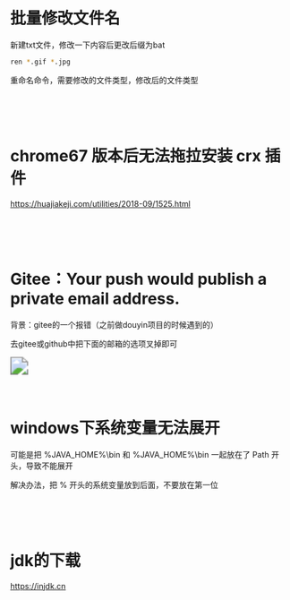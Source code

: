 # 批量修改文件名

新建txt文件，修改一下内容后更改后缀为bat

```bash
ren *.gif *.jpg
```

重命名命令，需要修改的文件类型，修改后的文件类型

<br/>

<br/>

<br/>

# chrome67 版本后无法拖拉安装 crx 插件

https://huajiakeji.com/utilities/2018-09/1525.html

<br/>

<br/>

<br/>

# Gitee：Your push would publish a private email address.

背景：gitee的一个报错（之前做douyin项目的时候遇到的）

去gitee或github中把下面的邮箱的选项叉掉即可

<img src="F:\Code\LearningNote\Tool\image\1.png" style="zoom: 200%;" />

<br/>

<br/>

<br/>



# windows下系统变量无法展开

可能是把 %JAVA_HOME%\bin 和 %JAVA_HOME%\bin 一起放在了 Path 开头，导致不能展开

解决办法，把 % 开头的系统变量放到后面，不要放在第一位

<br/>

<br/>

<br/>

# jdk的下载

https://injdk.cn

